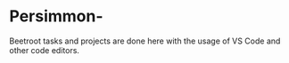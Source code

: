 # Persimmon-
Beetroot tasks and projects are done here with the usage of VS Code and other code editors.
